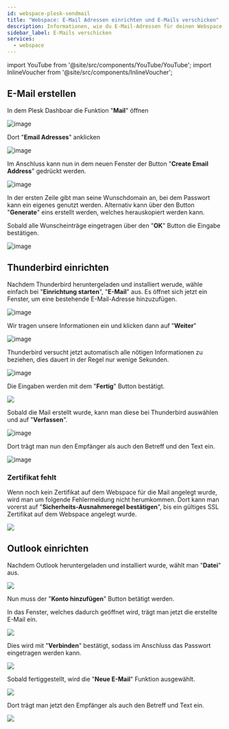 ```yaml
---
id: webspace-plesk-sendmail
title: "Webspace: E-Mail Adressen einrichten und E-Mails verschicken"
description: Informationen, wie du E-Mail-Adressen für deinen Webspace von ZAP-Hosting einrichten kannst, um E-Mails zu verschicken und zu empfangen - ZAP-hosting.com Dokumentationen
sidebar_label: E-Mails verschicken
services:
  - webspace
---
```


import YouTube from '@site/src/components/YouTube/YouTube';
import InlineVoucher from '@site/src/components/InlineVoucher';

<YouTube videoId="x82zqEeAK1U" title="How to create a MAIL SERVER for your ZAP WEBSPACE!" description="Hast du das Gefühl, dass du etwas besser verstehst, wenn du es in Aktion siehst? Wir haben etwas für dich! Tauche ab in unser Video, welches alles für dich zusammenfasst. Egal, ob du es eilig hast oder einfach nur Informationen auf möglichst verständliche Art und Weise aufnehmen möchtest!"/>

<InlineVoucher />

## E-Mail erstellen

In dem Plesk Dashboar die Funktion "**Mail**" öffnen

![image](https://screensaver01.zap-hosting.com/index.php/s/mxGRXt4GD68bpGE/preview)

Dort "**Email Adresses**" anklicken

![image](https://screensaver01.zap-hosting.com/index.php/s/5worfgyopg3sFyJ/preview)

Im Anschluss kann nun in dem neuen Fenster der Button "**Create Email Address**" gedrückt werden.

![image](https://screensaver01.zap-hosting.com/index.php/s/iriX3ESn3Q37mqe/preview)

In der ersten Zeile gibt man seine Wunschdomain an, bei dem Passwort kann ein eigenes genutzt werden.
Alternativ kann über den Button "**Generate**" eins erstellt werden, welches herauskopiert werden kann.

Sobald alle Wunscheinträge eingetragen über den "**OK**" Button die Eingabe bestätigen.

![image](https://screensaver01.zap-hosting.com/index.php/s/q2aDdGSLNrWQyd5/preview)

## Thunderbird einrichten

Nachdem Thunderbird heruntergeladen und installiert werude, wähle einfach bei "**Einrichtung starten**", "**E-Mail**" aus.
Es öffnet sich jetzt ein Fenster, um eine bestehende E-Mail-Adresse hinzuzufügen.

![image](https://screensaver01.zap-hosting.com/index.php/s/9jKM256XM8r8qCG/preview)

Wir tragen unsere Informationen ein und klicken dann auf "**Weiter**"

![image](https://screensaver01.zap-hosting.com/index.php/s/8zAnxXdAFKBDdLT/preview)

Thunderbird versucht jetzt automatisch alle nötigen Informationen zu beziehen, dies dauert in der Regel nur wenige Sekunden.

![image](https://screensaver01.zap-hosting.com/index.php/s/Ay9PLcAH3zSfWpg/preview)

Die Eingaben werden mit dem "**Fertig**" Button bestätigt.

![](https://screensaver01.zap-hosting.com/index.php/s/FGnRG9ajZ3yLaxq/preview)

Sobald die Mail erstellt wurde, kann man diese bei Thunderbird auswählen und auf "**Verfassen**".

![image](https://screensaver01.zap-hosting.com/index.php/s/F6aDso7HAfgfo4H/preview)

Dort trägt man nun den Empfänger als auch den Betreff und den Text ein.

![image](https://screensaver01.zap-hosting.com/index.php/s/JJdAwiFDpPzRLqY/preview)

### Zertifikat fehlt

Wenn noch kein Zertifikat auf dem Webspace für die Mail angelegt wurde, wird man um folgende Fehlermeldung nicht herumkommen.
Dort kann man vorerst auf "**Sicherheits-Ausnahmeregel bestätigen**", bis ein gültiges SSL Zertifikat auf dem Webspace angelegt wurde.

![](https://screensaver01.zap-hosting.com/index.php/s/RPBdw57KiBAK995/preview)

## Outlook einrichten

Nachdem Outlook heruntergeladen und installiert wurde, wählt man "**Datei**" aus.

![](https://screensaver01.zap-hosting.com/index.php/s/2dXdHPJoo35qiFy/preview)

Nun muss der "**Konto hinzufügen**" Button betätigt werden.

In das Fenster, welches dadurch geöffnet wird, trägt man jetzt die erstellte E-Mail ein.

![](https://screensaver01.zap-hosting.com/index.php/s/pwpDaspyW9iMj9r/preview)

Dies wird mit "**Verbinden**" bestätigt, sodass im Anschluss das Passwort eingetragen werden kann.

![](https://screensaver01.zap-hosting.com/index.php/s/sZAgJgkBaRaRrm5/preview)

Sobald fertiggestellt, wird die "**Neue E-Mail**" Funktion ausgewählt.

![](https://screensaver01.zap-hosting.com/index.php/s/TGwLJ8cRXwH8FEq/preview)

Dort trägt man jetzt den Empfänger als auch den Betreff und Text ein.

![](https://screensaver01.zap-hosting.com/index.php/s/2Fi2BW7E2xajftF/preview)
